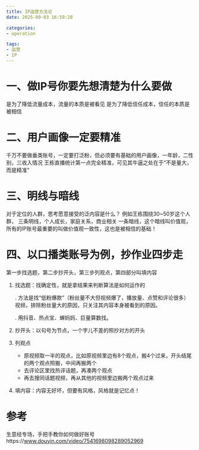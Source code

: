 ```yaml
---
title: IP运营方法论
date: 2025-09-03 16:59:28

categories:
- operation

tags: 
- 运营
- IP
---
```


# 一、做IP号你要先想清楚为什么要做

是为了降低流量成本，流量的本质是被看见
是为了降低信任成本，信任的本质是被相信

# 二、用户画像一定要精准

千万不要做垂类账号，一定要打泛粉，但必须要有基础的用户画像，一年龄，二性别，三收入情况
王栋直播统计第一点完全精准，可见其牛逼之处在于“不是量大，而是精准”

# 三、明线与暗线

对于定位的人群，思考愿意接受的泛内容是什么？ 例如王栋围绕30~50岁这个人群， 三条明线，个人成长，家庭关系，商业相关 一条暗线，这个暗线叫价值观，所有的IP账号最重要的叫做价值观一致性，这也是被相信的基础！

# 四、以口播类账号为例，抄作业四步走

第一步找选题，第二步抄开头，第三步列观点，第四部分叫填内容

1. 找选题：找确定性，就是拿结果来判断算法是如何运作的
   
   . 方法是找“低粉爆款”（粉丝量不大但视频爆了，播放量、点赞和评论很多）视频，排除粉丝量大的原因，只关注其内容本身被看到的原因。
   
   . 用抖音、热点宝、蝉妈妈、巨量算数找。

2. 抄开头：以句号为节点，一个字儿不差的照抄对方的开头

3. 列观点
   
   - 原视频取一半的观点，比如原视频里边有8个观点，搬4个过来，开头结尾的两个观点照搬，中间再搬两个
   - 去评论区里找热评话题，再凑两个观点
   - 再去搜同话题视频，再从其他的视频里边搬两个观点过来

4. 填内容：内容无好坏，但要有风格，风格就是记忆点！

# 参考

生意经专场，手把手教你如何做好账号https://www.douyin.com/video/7541698098289052969